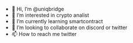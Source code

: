 - 👋 Hi, I’m @uniqbridge
- 👀 I’m interested in crypto analist
- 🌱 I’m currently learning smartcontract
- 💞️ I’m looking to collaborate on discord or twitter
- 📫 How to reach me twitter

<!---
uniqbridge/uniqbridge is a ✨ special ✨ repository because its `README.md` (this file) appears on your GitHub profile.
You can click the Preview link to take a look at your changes.
--->
